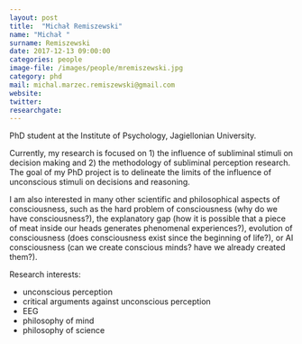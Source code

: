 ```yaml
---
layout: post
title:  "Michał Remiszewski"
name: "Michał "
surname: Remiszewski
date: 2017-12-13 09:00:00
categories: people
image-file: /images/people/mremiszewski.jpg
category: phd
mail: michal.marzec.remiszewski@gmail.com
website:
twitter:
researchgate:
---
```


PhD student at the Institute of Psychology, Jagiellonian University.

Currently, my research is focused on 1) the influence of subliminal stimuli on decision making and 2) the methodology of subliminal perception research. The goal of my PhD project is to delineate the limits of the influence of unconscious stimuli on decisions and reasoning.

I am also interested in many other scientific and philosophical aspects of consciousness, such as the hard problem of consciousness (why do we have consciousness?), the explanatory gap (how it is possible that a piece of meat inside our heads generates phenomenal experiences?), evolution of consciousness (does consciousness exist since the beginning of life?), or AI consciousness (can we create conscious minds? have we already created them?).

Research interests:
* unconscious perception
* critical arguments against unconscious perception
* EEG
* philosophy of mind
* philosophy of science



